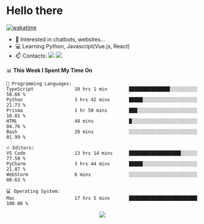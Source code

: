 # Hello there

[![wakatime](https://wakatime.com/badge/user/018bd4cf-9224-4729-b4f3-31fc6a93ca34.svg)](https://wakatime.com/@flamescoder)

- 👀 Interested in chatbots, websites...
- 💻 Learning Python, Javascript(Vue.js, React)
- 📫 Contacts: <a href="https://t.me/FlameCoder0_0" target="_blank"><img src="https://img.shields.io/badge/telegram-0088cc?logo=telegram&logoColor=white"/></a> <a href="https://discord.gg/3wt8QRndjm" target="_blank"><img src="https://img.shields.io/badge/discord-5865F2?logo=discord&logoColor=white"/></a>

<!--START_SECTION:waka-->
📊 **This Week I Spent My Time On** 

```text
💬 Programming Languages: 
TypeScript               10 hrs 1 min        ███████████████░░░░░░░░░░   58.66 % 
Python                   3 hrs 42 mins       █████░░░░░░░░░░░░░░░░░░░░   21.73 % 
Prisma                   1 hr 50 mins        ███░░░░░░░░░░░░░░░░░░░░░░   10.81 % 
HTML                     48 mins             █░░░░░░░░░░░░░░░░░░░░░░░░   04.76 % 
Bash                     20 mins             ░░░░░░░░░░░░░░░░░░░░░░░░░   01.99 % 

🔥 Editors: 
VS Code                  13 hrs 14 mins      ███████████████████░░░░░░   77.50 % 
PyCharm                  3 hrs 44 mins       █████░░░░░░░░░░░░░░░░░░░░   21.87 % 
WebStorm                 6 mins              ░░░░░░░░░░░░░░░░░░░░░░░░░   00.63 % 

💻 Operating System: 
Mac                      17 hrs 5 mins       █████████████████████████   100.00 % 
```


<!--END_SECTION:waka-->

<div align="center">
  <img src="https://komarev.com/ghpvc/?username=FlamesC0der&style=flat-square&color=red"/>
</div>
